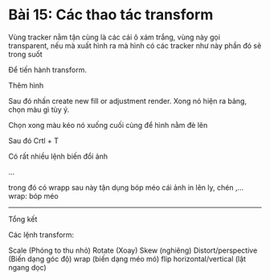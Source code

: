 # Bài 15: Các thao tác transform

Vùng tracker nằm tận cùng là các cái ô xám trắng, vùng này gọi transparent, nếu mà xuất hình ra mà hình có các tracker như này phần đó sẽ trong suốt

Để tiến hành transform.

Thêm hình

Sau đó nhấn create new fill or adjustment render. Xong nó hiện ra bảng, chọn màu gì tùy ý.

Chọn xong màu kéo nó xuống cuối cùng để hình nằm đè lên

Sau đó Crtl + T

Có rất nhiều lệnh biến đổi ảnh

...

trong đó có wrapp sau này tận dụng bóp méo cái ảnh in lên ly, chén ,...
wrap: bóp méo

---

Tổng kết

Các lệnh transform:

Scale (Phóng to thu nhỏ)
Rotate (Xoay)
Skew (nghiêng)
Distort/perspective (Biến dạng góc độ)
wrap (biến dạng méo mó)
flip horizontal/vertical (lật ngang dọc)

